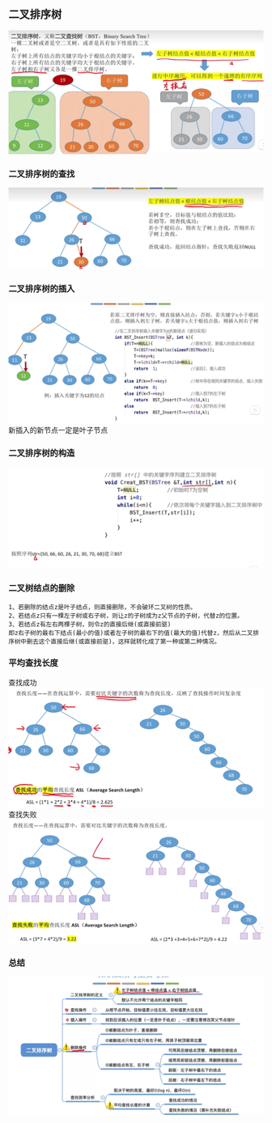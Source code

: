 ## 二叉排序树
![](static/ercpxsdy.png)
### 二叉排序树的查找
![](static/ercpxscz.png)
### 二叉排序树的插入
![](static/cr.png) 新插入的新节点一定是叶子节点
### 二叉排序树的构造
![](static/gz.png)
### 二叉树结点的删除
    1、若删除的结点z是叶子结点，则直接删除，不会破环二叉树的性质。
    2、若结点z只有一棵左子树或右子树，则让z的子树成为z父节点的子树，代替z的位置。
    3、若结点z有左右两棵子树，则令z的直接后继(或直接前驱)
    即z右子树的最右下结点(最小的值)或者左子树的最右下的值(最大的值)代替z，然后从二叉排序树中删去这个直接后继(或直接前驱)，这样就转化成了第一种或第二种情况。

### 平均查找长度
查找成功
![](static/pjczcd.png)
查找失败
![](static/sbcd.png)

### 总结
![](static/zj.png)